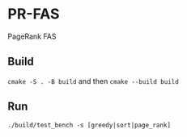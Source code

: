 # PR-FAS
PageRank FAS

## Build
`cmake -S . -B build` and then `cmake --build build`

## Run
`./build/test_bench -s [greedy|sort|page_rank]`